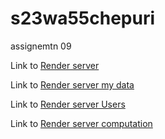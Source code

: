 # s23wa55chepuri

assignemtn 09

Link to [Render server](https://s23wa55chepuri.onrender.com)

Link to [Render server my data](https://s23wa55chepuri.onrender.com/mydata)

Link to [Render server Users](https://s23wa55chepuri.onrender.com/users)

Link to [Render server computation](https://s23wa55chepuri.onrender.com/computation)



